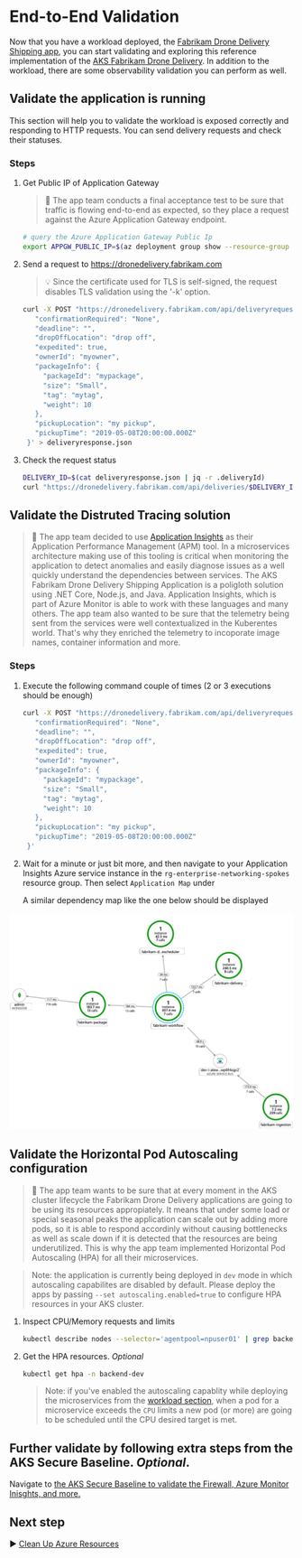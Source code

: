 # End-to-End Validation

Now that you have a workload deployed, the [Fabrikam Drone Delivery Shipping app](./09-workload.md), you can start validating and exploring this reference implementation of the [AKS Fabrikam Drone Delivery](./). In addition to the workload, there are some observability validation you can perform as well.

## Validate the application is running

This section will help you to validate the workload is exposed correctly and responding to HTTP requests.
You can send delivery requests and check their statuses.

### Steps

1. Get Public IP of Application Gateway

   > :book: The app team conducts a final acceptance test to be sure that traffic is flowing end-to-end as expected, so they place a request against the Azure Application Gateway endpoint.

   ```bash
   # query the Azure Application Gateway Public Ip
   export APPGW_PUBLIC_IP=$(az deployment group show --resource-group rg-enterprise-networking-spokes -n spoke-shipping-dronedelivery --query properties.outputs.appGwPublicIpAddress.value -o tsv)
   ```

1. Send a request to https://dronedelivery.fabrikam.com

   > :bulb: Since the certificate used for TLS is self-signed, the request disables TLS validation using the '-k' option.

   ```bash
   curl -X POST "https://dronedelivery.fabrikam.com/api/deliveryrequests" --resolve dronedelivery.fabrikam.com:443:$APPGW_PUBLIC_IP --header 'Content-Type: application/json' --header 'Accept: application/json' -k -d '{
      "confirmationRequired": "None",
      "deadline": "",
      "dropOffLocation": "drop off",
      "expedited": true,
      "ownerId": "myowner",
      "packageInfo": {
        "packageId": "mypackage",
        "size": "Small",
        "tag": "mytag",
        "weight": 10
      },
      "pickupLocation": "my pickup",
      "pickupTime": "2019-05-08T20:00:00.000Z"
    }' > deliveryresponse.json
   ```

1. Check the request status

   ```bash
   DELIVERY_ID=$(cat deliveryresponse.json | jq -r .deliveryId)
   curl "https://dronedelivery.fabrikam.com/api/deliveries/$DELIVERY_ID" --resolve dronedelivery.fabrikam.com:443:$APPGW_PUBLIC_IP --header 'Accept: application/json' -k
   ```

## Validate the Distruted Tracing solution

   > :book: The app team decided to use [Application Insights](https://docs.microsoft.com/en-us/azure/azure-monitor/app/app-insights-overview) as their Application Performance Management (APM) tool. In a microservices architecture making use of this tooling is critical when monitoring the application to detect anomalies and easily diagnose issues as a well quickly understand the dependencies between services.  The AKS Fabrikam Drone Delivery Shipping Application is a poligloth solution using .NET Core, Node.js, and Java.  Application Insights, which is part of Azure Monitor is able to work with these languages and many others.  The app team also wanted to be sure that the telemetry being sent from the services were well contextualized in the Kuberentes world.  That's why they enriched the telemetry to incoporate image names, container information and more.

### Steps

1. Execute the following command couple of times (2 or 3 executions should be enough)

   ```bash
   curl -X POST "https://dronedelivery.fabrikam.com/api/deliveryrequests" --resolve dronedelivery.fabrikam.com:443:$APPGW_PUBLIC_IP --header 'Content-Type: application/json' --header 'Accept: application/json' -k -d '{
      "confirmationRequired": "None",
      "deadline": "",
      "dropOffLocation": "drop off",
      "expedited": true,
      "ownerId": "myowner",
      "packageInfo": {
        "packageId": "mypackage",
        "size": "Small",
        "tag": "mytag",
        "weight": 10
      },
      "pickupLocation": "my pickup",
      "pickupTime": "2019-05-08T20:00:00.000Z"
    }'
   ```

1. Wait for a minute or just bit more, and then navigate to your Application Insights Azure service instance in the `rg-enterprise-networking-spokes` resource group. Then select `Application Map` under

   A similar dependency map like the one below should be displayed

![Application Insights depency map with messaging flow from Ingestion microservice to Workflow microservice and then from Workflow to Package, Drone Scheduler and Delivery microservices](./imgs/aks-fabrikam-dronedelivery-applicationmap.png)

## Validate the Horizontal Pod Autoscaling configuration

   > :book: The app team wants to be sure that at every moment in the AKS cluster lifecycle the Fabrikam Drone Delivery applications are going to be using its resources appropiately. It means that under some load or special seasonal peaks the application can scale out by adding more pods, so it is able to respond accordinly without causing bottlenecks as well as scale down if it is detected that the resources are being underutilized. This is why the app team implemented Horizontal Pod Autoscaling (HPA) for all their microservices.

   > Note: the application is currently being deployed in `dev` mode in which autoscaling capabilites are disabled by default. Please deploy the apps by passing `--set autoscaling.enabled=true` to configure HPA resources in your AKS cluster.

1. Inspect CPU/Memory requests and limits

   ```bash
   kubectl describe nodes --selector='agentpool=npuser01' | grep backend-dev
   ```

1. Get the HPA resources. _Optional_

    ```bash
   kubectl get hpa -n backend-dev
   ```

   > Note: if you've enabled the autoscaling capablity while deploying the microservices from the [workload section](./09-workload.md), when a pod for a microservice exceeds the `CPU` limits a new pod (or more) are going to be scheduled until the CPU desired target is met.

##  Further validate by following extra steps from the AKS Secure Baseline. _Optional_.

Navigate to [the AKS Secure Baseline to validate the Firewall, Azure Monitor Inisghts, and
more.](https://github.com/mspnp/aks-secure-baseline/blob/aeed3c9036d440979c4baa93f5b43a7c3e6d5375/10-validation.md#validate-web-application-firewall-functionality)

## Next step

:arrow_forward: [Clean Up Azure Resources](./11-cleanup.md)
